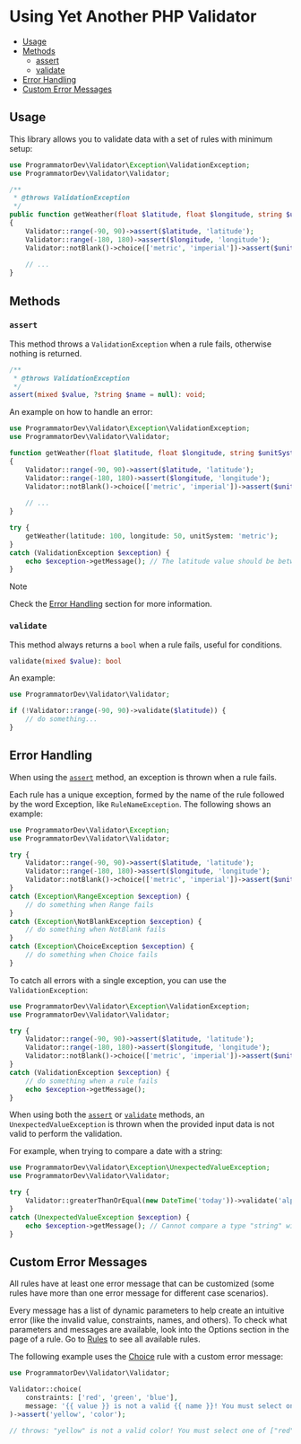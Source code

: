 # Using Yet Another PHP Validator

- [Usage](#usage)
- [Methods](#methods)
  - [assert](#assert)
  - [validate](#validate)
- [Error Handling](#error-handling)
- [Custom Error Messages](#custom-error-messages)

## Usage

This library allows you to validate data with a set of rules with minimum setup:

```php
use ProgrammatorDev\Validator\Exception\ValidationException;
use ProgrammatorDev\Validator\Validator;

/**
 * @throws ValidationException
 */
public function getWeather(float $latitude, float $longitude, string $unitSystem): float
{
    Validator::range(-90, 90)->assert($latitude, 'latitude');
    Validator::range(-180, 180)->assert($longitude, 'longitude');
    Validator::notBlank()->choice(['metric', 'imperial'])->assert($unitSystem, 'unit system');
    
    // ...
}
```

## Methods

### `assert`

This method throws a `ValidationException` when a rule fails, otherwise nothing is returned.

```php
/**
 * @throws ValidationException
 */
assert(mixed $value, ?string $name = null): void;
```

An example on how to handle an error:

```php
use ProgrammatorDev\Validator\Exception\ValidationException;
use ProgrammatorDev\Validator\Validator;

function getWeather(float $latitude, float $longitude, string $unitSystem): float
{
    Validator::range(-90, 90)->assert($latitude, 'latitude');
    Validator::range(-180, 180)->assert($longitude, 'longitude');
    Validator::notBlank()->choice(['metric', 'imperial'])->assert($unitSystem, 'unit system');
    
    // ...
}

try {
    getWeather(latitude: 100, longitude: 50, unitSystem: 'metric');
}
catch (ValidationException $exception) {
    echo $exception->getMessage(); // The latitude value should be between -90 and 90, 100 given.
}
```
> [!NOTE]
> Check the [Error Handling](#error-handling) section for more information.

### `validate`

This method always returns a `bool` when a rule fails, useful for conditions.

```php
validate(mixed $value): bool
```

An example:

```php
use ProgrammatorDev\Validator\Validator;

if (!Validator::range(-90, 90)->validate($latitude)) {
    // do something...
} 
```

## Error Handling

When using the [`assert`](#assert) method, an exception is thrown when a rule fails.

Each rule has a unique exception, formed by the name of the rule followed by the word Exception, like `RuleNameException`.
The following shows an example:

```php
use ProgrammatorDev\Validator\Exception;
use ProgrammatorDev\Validator\Validator;

try {
    Validator::range(-90, 90)->assert($latitude, 'latitude');
    Validator::range(-180, 180)->assert($longitude, 'longitude');
    Validator::notBlank()->choice(['metric', 'imperial'])->assert($unitSystem, 'unit system');
}
catch (Exception\RangeException $exception) {
    // do something when Range fails
}
catch (Exception\NotBlankException $exception) {
    // do something when NotBlank fails
}
catch (Exception\ChoiceException $exception) {
    // do something when Choice fails
}
```

To catch all errors with a single exception, you can use the `ValidationException`:

```php
use ProgrammatorDev\Validator\Exception\ValidationException;
use ProgrammatorDev\Validator\Validator;

try {
    Validator::range(-90, 90)->assert($latitude, 'latitude');
    Validator::range(-180, 180)->assert($longitude, 'longitude');
    Validator::notBlank()->choice(['metric', 'imperial'])->assert($unitSystem, 'unit system');
}
catch (ValidationException $exception) {
    // do something when a rule fails
    echo $exception->getMessage();
}
```

When using both the [`assert`](#assert) or [`validate`](#validate) methods, 
an `UnexpectedValueException` is thrown when the provided input data is not valid to perform the validation. 

For example, when trying to compare a date with a string:

```php
use ProgrammatorDev\Validator\Exception\UnexpectedValueException;
use ProgrammatorDev\Validator\Validator;

try {
    Validator::greaterThanOrEqual(new DateTime('today'))->validate('alpha');
}
catch (UnexpectedValueException $exception) {
    echo $exception->getMessage(); // Cannot compare a type "string" with a type "DateTime".
}
```

## Custom Error Messages

All rules have at least one error message that can be customized (some rules have more than one error message for different case scenarios).

Every message has a list of dynamic parameters to help create an intuitive error (like the invalid value, constraints, names, and others).
To check what parameters and messages are available, look into the Options section in the page of a rule. 
Go to [Rules](03-rules.md) to see all available rules.

The following example uses the [Choice](03-rules_choice) rule with a custom error message:

```php
use ProgrammatorDev\Validator\Validator;

Validator::choice(
    constraints: ['red', 'green', 'blue'],
    message: '{{ value }} is not a valid {{ name }}! You must select one of {{ constraints }}.'
)->assert('yellow', 'color');

// throws: "yellow" is not a valid color! You must select one of ["red", "green", "blue"].
```
